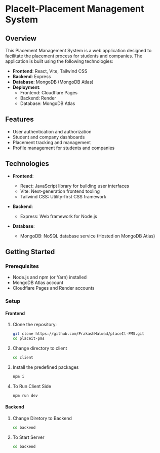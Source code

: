 # PlaceIt-Placement Management System

## Overview

This Placement Management System is a web application designed to facilitate the placement process for students and companies. The application is built using the following technologies:

- **Frontend**: React, Vite, Tailwind CSS
- **Backend**: Express
- **Database**: MongoDB (MongoDB Atlas)
- **Deployment**:
  - Frontend: Cloudflare Pages
  - Backend: Render
  - Database: MongoDB Atlas

## Features

- User authentication and authorization
- Student and company dashboards
- Placement tracking and management
- Profile management for students and companies

## Technologies

- **Frontend**: 
  - React: JavaScript library for building user interfaces
  - Vite: Next-generation frontend tooling
  - Tailwind CSS: Utility-first CSS framework

- **Backend**:
  - Express: Web framework for Node.js

- **Database**:
  - MongoDB: NoSQL database service (Hosted on MongoDB Atlas)

## Getting Started

### Prerequisites

- Node.js and npm (or Yarn) installed
- MongoDB Atlas account
- Cloudflare Pages and Render accounts
### Setup

#### Frontend

1. Clone the repository:

   ```bash
   git clone https://github.com/PrakashMalwad/placeIt-PMS.git
   cd placeit-pms
2. Change directory to client

   ```bash
   cd client
3. Install the predefined packages
   
   ```bash
   npm i
4. To Run Client Side
   ```bash
   npm run dev
#### Backend  

1. Change Diretory to Backend
   
   ```bash
   cd backend
   
2. To Start Server

   ```bash
   cd backend
   
